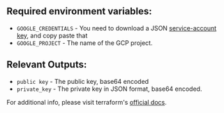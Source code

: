 ## Required environment variables:

- `GOOGLE_CREDENTIALS` - You need to download a JSON [service-account key](https://cloud.google.com/iam/docs/creating-managing-service-account-keys#creating_service_account_keys), and copy paste that
- `GOOGLE_PROJECT` - The name of the GCP project.

## Relevant Outputs:
- `public key` - The public key, base64 encoded
- `private_key` - The private key in JSON format, base64 encoded.


For additional info, please visit terraform's [official docs](https://www.terraform.io/docs/providers/google/r/google_service_account_key.html).
